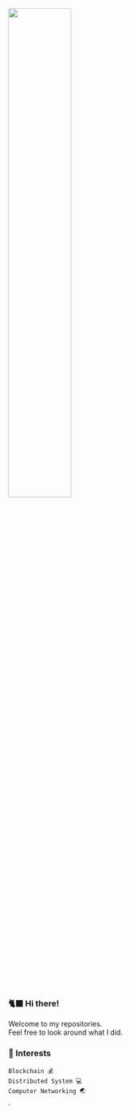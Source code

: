 <img src = "https://user-images.githubusercontent.com/59289320/164983610-4a7c91ad-08c2-4aed-8e78-00f8e2d35829.png" width="50%">

### 🐈‍⬛ Hi there!
Welcome to my repositories.   
Feel free to look around what I did.

### 🌟 Interests
```
Blockchain 💰
Distributed System 💻
Computer Networking 🌏
```

<a href="https://retriever.live" target="_blank">
  <img src="https://user-images.githubusercontent.com/59289320/198165187-553615fb-682d-45df-962f-860b5ffc8710.png" width='3%'/>
</a>
